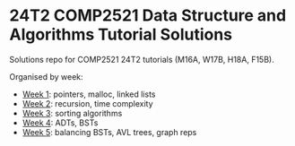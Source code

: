 # 24T2 COMP2521 Data Structure and Algorithms Tutorial Solutions

Solutions repo for COMP2521 24T2 tutorials (M16A, W17B, H18A, F15B).

Organised by week:

* [Week 1](week01): pointers, malloc, linked lists
* [Week 2](week02): recursion, time complexity
* [Week 3](week03): sorting algorithms
* [Week 4](week04): ADTs, BSTs
* [Week 5](week05): balancing BSTs, AVL trees, graph reps

